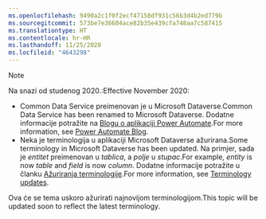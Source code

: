 ```yaml
---
ms.openlocfilehash: 9490a2c1f0f2ecf47158df931c56b3d4b2ed779b
ms.sourcegitcommit: 573be7e36604ace82b35e439cfa748aa7c587415
ms.translationtype: HT
ms.contentlocale: hr-HR
ms.lasthandoff: 11/25/2020
ms.locfileid: "4643298"
---
```

> [!NOTE]
> <span data-ttu-id="733c3-101">Na snazi od studenog 2020.:</span><span class="sxs-lookup"><span data-stu-id="733c3-101">Effective November 2020:</span></span>
>
> - <span data-ttu-id="733c3-102">Common Data Service preimenovan je u Microsoft Dataverse.</span><span class="sxs-lookup"><span data-stu-id="733c3-102">Common Data Service has been renamed to Microsoft Dataverse.</span></span> <span data-ttu-id="733c3-103">Dodatne informacije potražite na [Blogu o aplikaciji Power Automate](https://aka.ms/PAuAppBlog).</span><span class="sxs-lookup"><span data-stu-id="733c3-103">For more information, see [Power Automate Blog](https://aka.ms/PAuAppBlog).</span></span>
> - <span data-ttu-id="733c3-104">Neka je terminologija u aplikaciji Microsoft Dataverse ažurirana.</span><span class="sxs-lookup"><span data-stu-id="733c3-104">Some terminology in Microsoft Dataverse has been updated.</span></span> <span data-ttu-id="733c3-105">Na primjer, sada je *entitet* preimenovan u *tablica*, a *polje* u *stupac*.</span><span class="sxs-lookup"><span data-stu-id="733c3-105">For example, *entity* is now *table* and *field* is now *column*.</span></span> <span data-ttu-id="733c3-106">Dodatne informacije potražite u članku [Ažuriranja terminologije](https://go.microsoft.com/fwlink/?linkid=2147247).</span><span class="sxs-lookup"><span data-stu-id="733c3-106">For more information, see [Terminology updates](https://go.microsoft.com/fwlink/?linkid=2147247).</span></span>
>
> <span data-ttu-id="733c3-107">Ova će se tema uskoro ažurirati najnovijom terminologijom.</span><span class="sxs-lookup"><span data-stu-id="733c3-107">This topic will be updated soon to reflect the latest terminology.</span></span>
